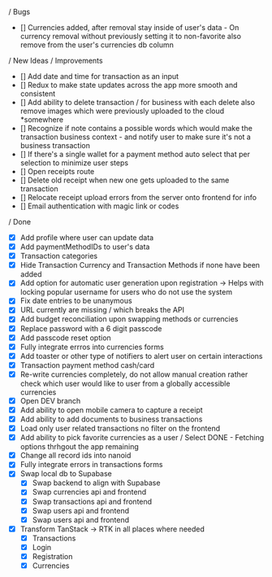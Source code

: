 / Bugs

- [] Currencies added, after removal stay inside of user's data - On currency removal without previously setting it to non-favorite also remove from the user's currencies db column

/ New Ideas / Improvements

- [] Add date and time for transaction as an input
- [] Redux to make state updates across the app more smooth and consistent
- [] Add ability to delete transaction / for business with each delete also remove images which were previously uploaded to the cloud \*somewhere
- [] Recognize if note contains a possible words which would make the transaction business context - and notify user to make sure it's not a business transaction
- [] If there's a single wallet for a payment method auto select that per selection to minimize user steps
- [] Open receipts route
- [] Delete old receipt when new one gets uploaded to the same transaction
- [] Relocate receipt upload errors from the server onto frontend for info
- [] Email authentication with magic link or codes

/ Done

- [x] Add profile where user can update data
- [x] Add paymentMethodIDs to user's data
- [x] Transaction categories
- [x] Hide Transaction Currency and Transaction Methods if none have been added
- [x] Add option for automatic user generation upon registration -> Helps with locking popular username for users who do not use the system
- [x] Fix date entries to be unanymous
- [x] URL currently are missing / which breaks the API
- [x] Add budget reconciliation upon swapping methods or currencies
- [x] Replace password with a 6 digit passcode
- [x] Add passcode reset option
- [x] Fully integrate errros into currencies forms
- [x] Add toaster or other type of notifiers to alert user on certain interactions
- [x] Transaction payment method cash/card
- [x] Re-write currencies completely, do not allow manual creation rather check which user would like to user from a globally accessible currencies
- [x] Open DEV branch
- [x] Add ability to open mobile camera to capture a receipt
- [x] Add ability to add documents to business transactions
- [x] Load only user related transactions no filter on the frontend
- [x] Add ability to pick favorite currencies as a user / Select DONE - Fetching options thrhgout the app remaining
- [x] Change all record ids into nanoid
- [x] Fully integrate errors in transactions forms
- [x] Swap local db to Supabase
  - [x] Swap backend to align with Supabase
  - [x] Swap currencies api and frontend
  - [x] Swap transactions api and frontend
  - [x] Swap users api and frontend
  - [x] Swap users api and frontend
- [x] Transform TanStack -> RTK in all places where needed
  - [x] Transactions
  - [x] Login
  - [x] Registration
  - [x] Currencies
